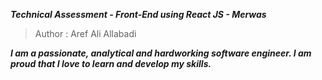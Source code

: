 ***Technical Assessment - Front-End using React JS - Merwas***

> Author : Aref Ali Allabadi 

***I am a passionate, analytical and hardworking software engineer. I am proud that I love to learn and develop my skills.***
